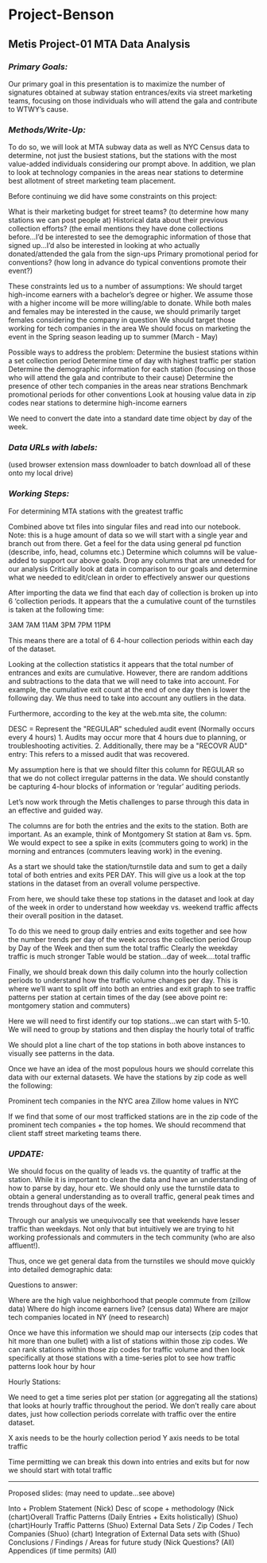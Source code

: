 # Project-Benson
## Metis Project-01 MTA Data Analysis


### *Primary Goals:*


Our primary goal in this presentation is to maximize the number of signatures obtained at subway station entrances/exits via street marketing teams, focusing on those individuals who will attend the gala and contribute to WTWY’s cause.

### *Methods/Write-Up:* 


To do so, we will look at MTA subway data as well as NYC Census data to determine, not just the busiest stations, but the stations with the most value-added individuals considering our prompt above. In addition, we plan to look at technology companies in the areas near stations to determine best allotment of street marketing team placement. 

Before continuing we did have some constraints on this project: 

What is their marketing budget for street teams? (to determine how many stations we can post people at)
Historical data about their previous collection efforts? (the email mentions they have done collections before...I’d be interested to see the demographic information of those that signed up...I’d also be interested in looking at who actually donated/attended the gala from the sign-ups
Primary promotional period for conventions? (how long in advance do typical conventions promote their event?)

These constraints led us to a number of assumptions: 
We should target high-income earners with a bachelor’s degree or higher. We assume those with a higher income will be more willing/able to donate.
While both males and females may be interested in the cause, we should primarily target females considering the company in question
We should target those working for tech companies in the area
We should focus on marketing the event in the Spring season leading up to summer (March - May)

Possible ways to address the problem: 
Determine the busiest stations within a set collection period
Determine time of day with highest traffic per station
Determine the demographic information for each station (focusing on those who will attend the gala and contribute to their cause)
Determine the presence of other tech companies in the areas near strations
Benchmark promotional periods for other conventions
Look at housing value data in zip codes near stations to determine high-income earners


We need to convert the date into a standard date time object by day of the week. 

### *Data URLs with labels:*




(used browser extension mass downloader to batch download all of these onto my local drive)

### *Working Steps:* 

For determining MTA stations with the greatest traffic 

Combined above txt files into singular files and read into our notebook. Note: this is a huge amount of data so we will start with a single year and branch out from there.
Get a feel for the data using general pd function (describe, info, head, columns etc.)
Determine which columns will be value-added to support our above goals. Drop any columns that are unneeded for our analysis
Critically look at data in comparison to our goals and determine what we needed to edit/clean in order to effectively answer our questions

After importing the data we find that each day of collection is broken up into 6 ‘collection periods. It appears that the a cumulative count of the turnstiles is taken at the following time:

3AM
7AM
11AM
3PM
7PM
11PM

This means there are a total of 6 4-hour collection periods within each day of the dataset. 

Looking at the collection statistics it appears that the total number of entrances and exits are cumulative. However, there are random additions and subtractions to the data that we will need to take into account. For example, the cumulative exit count at the end of one day then is lower the following day. We thus need to take into account any outliers in the data. 

Furthermore, according to the key at the web.mta site, the column: 

DESC     = Represent the "REGULAR" scheduled audit event (Normally occurs every 4 hours)
           1. Audits may occur more that 4 hours due to planning, or troubleshooting activities. 
           2. Additionally, there may be a "RECOVR AUD" entry: This refers to a missed audit that was recovered.

My assumption here is that we should filter this column for REGULAR so that we do not collect irregular patterns in the data. We should constantly be capturing 4-hour blocks of information or ‘regular’ auditing periods. 

Let’s now work through the Metis challenges to parse through this data in an effective and guided way. 

The columns are for both the entries and the exits to the station. Both are important. As an example, think of Montgomery St station at 8am vs. 5pm. We would expect to see a spike in exits (commuters going to work) in the morning and entrances (commuters leaving work) in the evening.

As a start we should take the station/turnstile data and sum to get a daily total of both entries and exits PER DAY. This will give us a look at the top stations in the dataset from an overall volume perspective.

From here, we should take these top stations in the dataset and look at day of the week in order to understand how weekday vs. weekend traffic affects their overall position in the dataset. 

To do this we need to group daily entries and exits together and see how the number trends per day of the week across the collection period
Group by Day of the Week and then sum the total traffic
Clearly the weekday traffic is much stronger
Table would be station...day of week….total traffic

Finally, we should break down this daily column into the hourly collection periods to understand how the traffic volume changes per day. This is where we’ll want to split off into both an entries and exit graph to see traffic patterns per station at certain times of the day (see above point re: montgomery station and commuters) 

Here we will need to first identify our top stations...we can start with 5-10.
We will need to group by stations and then display the hourly total of traffic

We should plot a line chart of the top stations in both above instances to visually see patterns in the data. 

Once we have an idea of the most populous hours we should correlate this data with our external datasets. We have the stations by zip code as well the following:

Prominent tech companies in the NYC area
Zillow home values in NYC 

If we find that some of our most trafficked stations are in the zip code of the prominent tech companies + the top homes. We should recommend that client staff street marketing teams there. 

### *UPDATE:*

We should focus on the quality of leads vs. the quantity of traffic at the station. While it is important to clean the data and have an understanding of how to parse by day, hour etc. We should only use the turnstile data to obtain a general understanding as to overall traffic, general peak times and trends throughout days of the week.

Through our analysis we unequivocally see that weekends have lesser traffic than weekdays. Not only that but intuitively we are trying to hit working professionals and commuters in the tech community (who are also affluent!).

Thus, once we get general data from the turnstiles we should move quickly into detailed demographic data:

Questions to answer:

Where are the high value neighborhood that people commute from (zillow data)
Where do high income earners live? (census data)
Where are major tech companies located in NY (need to research) 

Once we have this information we should map our intersects (zip codes that hit more than one bullet) with a list of stations within those zip codes. We can rank stations within those zip codes for traffic volume and then look specifically at those stations with a time-series plot to see how traffic patterns look hour by hour

Hourly Stations:

We need to get a time series plot per station (or aggregating all the stations) that looks at hourly traffic throughout the period. We don’t really care about dates, just how collection periods correlate with traffic over the entire dataset.

X axis needs to be the hourly collection period
Y axis needs to be total traffic

Time permitting we can break this down into entries and exits but for now we should start with total traffic


---------

Proposed slides: (may need to update...see above)

Into + Problem Statement (Nick)
Desc of scope + methodology (Nick
(chart)Overall Traffic Patterns (Daily Entries + Exits holistically) (Shuo)
(chart)Hourly Traffic Patterns (Shuo)
External Data Sets / Zip Codes / Tech Companies (Shuo)
(chart) Integration of External Data sets with (Shuo)
Conclusions / Findings / Areas for future study (Nick
Questions? (All)
Appendices (if time permits) (All)

